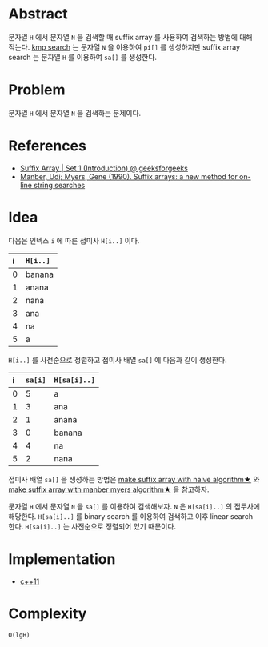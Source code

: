 # Abstract

문자열 `H` 에서 문자열 `N` 을 검색할 때 suffix array 를 사용하여 검색하는 방법에 대해 적는다. [kmp search](/fundamentals/string/kmpsearch/README.md) 는 문자열 `N` 을 이용하여 `pi[]` 를 생성하지만 suffix array search 는 문자열 `H` 를 이용하여 `sa[]` 를 생성한다.

# Problem

문자열 `H` 에서 문자열 `N` 을 검색하는 문제이다.

# References

* [Suffix Array | Set 1 (Introduction) @ geeksforgeeks](https://www.geeksforgeeks.org/suffix-array-set-1-introduction/)
* [Manber, Udi; Myers, Gene (1990). Suffix arrays: a new method for on-line string searches](http://webglimpse.net/pubs/suffix.pdf)

# Idea

다음은 인덱스 `i` 에 따른 접미사 `H[i..]` 이다.

| i | `H[i..]` |
|:--|:---------|
| 0 | banana   |
| 1 | anana    |
| 2 | nana     |
| 3 | ana      |
| 4 | na       |
| 5 | a        |

`H[i..]` 를 사전순으로 정렬하고 접미사 배열 `sa[]` 에 다음과 같이 생성한다.

| i | `sa[i]` | `H[sa[i]..]` |
|:--|:--------|:-------------|
| 0 | 5       | a            |
| 1 | 3       | ana          |
| 2 | 1       | anana        |
| 3 | 0       | banana       |
| 4 | 4       | na           |
| 5 | 2       | nana         |

접미사 배열 `sa[]` 을 생성하는 방법은 [make suffix array with naive algorithm★](fundamentals/string/suffixarraynaive/) 와 [make suffix array with manber myers algorithm★](fundamentals/string/suffixarraymanber/) 을 참고하자.

문자열 `H` 에서 문자열 `N` 을 `sa[]` 를 이용하여 검색해보자. `N` 은 `H[sa[i]..]` 의 접두사에 해당한다. `H[sa[i]..]` 를 binary search 를 이용하여 검색하고 이후 linear search 한다. `H[sa[i]..]` 는 사전순으로 정렬되어 있기 때문이다.

# Implementation

* [c++11](a.cpp)

# Complexity

```
O(lgH)
```